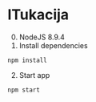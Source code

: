 # ITukacija

0. NodeJS 8.9.4
1. Install dependencies

```
npm install
```

2. Start app

```
npm start
```
